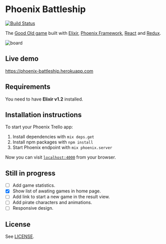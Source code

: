 # Phoenix Battleship
[![Build Status](https://travis-ci.org/bigardone/phoenix-battleship.svg?branch=master)](https://travis-ci.org/bigardone/phoenix-battleship)

The [Good Old game](https://en.wikipedia.org/wiki/Battleship_(game)) built with [Elixir](https://github.com/elixir-lang/elixir), [Phoenix Framework](https://github.com/phoenixframework/phoenix), [React](https://github.com/facebook/react) and [Redux](https://github.com/rackt/redux).

![`board`](http://codeloveandboards.com/images/projects/battleship-8722ab93.jpg)

## Live demo
https://phoenix-battleship.herokuapp.com

## Requirements
You need to have **Elixir v1.2** installed.

## Installation instructions
To start your Phoenix Trello app:

  1. Install dependencies with `mix deps.get`
  2. Install npm packages with `npm install`
  3. Start Phoenix endpoint with `mix phoenix.server`

Now you can visit [`localhost:4000`](http://localhost:4000) from your browser.

## Still in progress
- [ ] Add game statistics.
- [x] Show list of awating games in home page.
- [ ] Add link to start a new game in the result view.
- [ ] Add pirate characters and animations.
- [ ] Responsive design.

## License
See [LICENSE](LICENSE).

